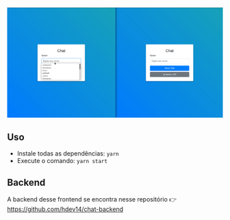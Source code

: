 ![chat](.github/chat.gif)

## Uso

- Instale todas as dependências:
```yarn```
- Execute o comando:
```yarn start```


## Backend
A backend desse frontend se encontra nesse repositório 👉 https://github.com/hdev14/chat-backend
